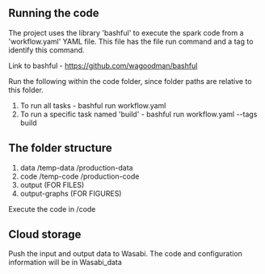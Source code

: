 
Running the code
-----------------

The project uses the library 'bashful' to execute the spark code from a 'workflow.yaml' YAML file. This file has the file run command and a tag to identify this command.

Link to bashful - https://github.com/wagoodman/bashful

Run the following within the code folder, since folder paths are relative to this folder.

1. To run all tasks - bashful run workflow.yaml
2. To run a specific task named 'build' - bashful run workflow.yaml --tags build

The folder structure
--------------------

1. data
       /temp-data
       /production-data
2. code
      /temp-code
      /production-code
3. output (FOR FILES)
4. output-graphs (FOR FIGURES) 


Execute the code in /code

Cloud storage
-------------

Push the input and output data to Wasabi. The code and configuration information will be in Wasabi_data 


